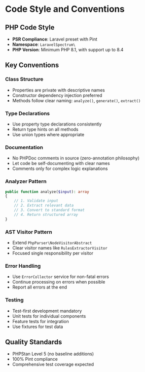 # Code Style and Conventions

## PHP Code Style
- **PSR Compliance**: Laravel preset with Pint
- **Namespace**: `LaravelSpectrum\`
- **PHP Version**: Minimum PHP 8.1, with support up to 8.4

## Key Conventions

### Class Structure
- Properties are private with descriptive names
- Constructor dependency injection preferred
- Methods follow clear naming: `analyze()`, `generate()`, `extract()`

### Type Declarations
- Use property type declarations consistently
- Return type hints on all methods
- Use union types where appropriate

### Documentation
- No PHPDoc comments in source (zero-annotation philosophy)
- Let code be self-documenting with clear names
- Comments only for complex logic explanations

### Analyzer Pattern
```php
public function analyze($input): array
{
    // 1. Validate input
    // 2. Extract relevant data  
    // 3. Convert to standard format
    // 4. Return structured array
}
```

### AST Visitor Pattern
- Extend `PhpParser\NodeVisitorAbstract`
- Clear visitor names like `RulesExtractorVisitor`
- Focused single responsibility per visitor

### Error Handling
- Use `ErrorCollector` service for non-fatal errors
- Continue processing on errors when possible
- Report all errors at the end

### Testing
- Test-first development mandatory
- Unit tests for individual components
- Feature tests for integration
- Use fixtures for test data

## Quality Standards
- PHPStan Level 5 (no baseline additions)
- 100% Pint compliance
- Comprehensive test coverage expected